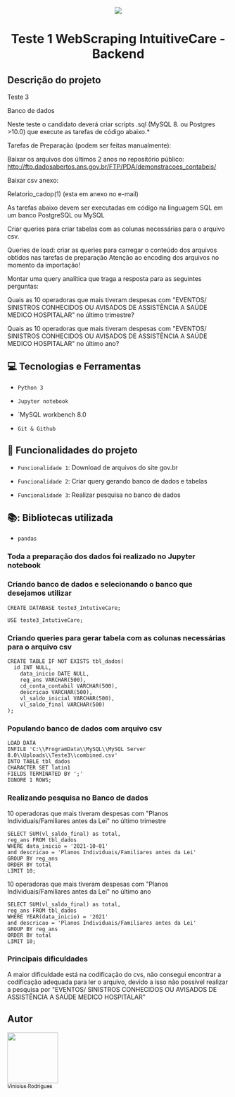 <p align="center">
  <img src="https://user-images.githubusercontent.com/76957963/171772753-2ec5e2b4-16a6-46ba-9d15-e2988bd5efc2.png">
</p>

<h1 align="center"> Teste 1 WebScraping IntuitiveCare - Backend </h1>

## Descrição do projeto 

Teste 3

Banco de dados

Neste teste o candidato deverá criar scripts .sql (MySQL 8. ou Postgres >10.0) que execute as tarefas de código abaixo.*

Tarefas de Preparação (podem ser feitas manualmente):

Baixar os arquivos dos últimos 2 anos no repositório público: http://ftp.dadosabertos.ans.gov.br/FTP/PDA/demonstracoes_contabeis/

Baixar csv anexo:

Relatorio_cadop(1) (esta em anexo no e-mail)

As tarefas abaixo devem ser executadas em código na linguagem SQL em um banco PostgreSQL ou MySQL

Criar queries para criar tabelas com as colunas necessárias para o arquivo csv.

Queries de load: criar as queries para carregar o conteúdo dos arquivos obtidos nas tarefas de preparação
Atenção ao encoding dos arquivos no momento da importação!

Montar uma query analítica que traga a resposta para as seguintes perguntas:

Quais as 10 operadoras que mais tiveram despesas com "EVENTOS/ SINISTROS CONHECIDOS OU AVISADOS  DE ASSISTÊNCIA A SAÚDE MEDICO HOSPITALAR" no último trimestre?

Quais as 10 operadoras que mais tiveram despesas com "EVENTOS/ SINISTROS CONHECIDOS OU AVISADOS  DE ASSISTÊNCIA A SAÚDE MEDICO HOSPITALAR" no último ano?

## :computer: Tecnologias e Ferramentas 

- `Python 3`

- `Jupyter notebook`

- `MySQL workbench 8.0

- `Git & Github`

## :hammer: Funcionalidades do projeto

- `Funcionalidade 1`: Download de arquivos do site gov.br

- `Funcionalidade 2`: Criar query gerando banco de dados e tabelas 

- `Funcionalidade 3`: Realizar pesquisa no banco de dados 

## 📚: Bibliotecas utilizada

- `pandas`

### Toda a preparação dos dados foi realizado no Jupyter notebook

### Criando banco de dados e selecionando o banco que desejamos utilizar  

    CREATE DATABASE teste3_IntutiveCare;
    
    USE teste3_IntutiveCare;
    
### Criando queries para gerar tabela com as colunas necessárias para o arquivo csv

    CREATE TABLE IF NOT EXISTS tbl_dados(
      id INT NULL,
        data_inicio DATE NULL, 
        reg_ans VARCHAR(500),
        cd_conta_contabil VARCHAR(500),
        descricao VARCHAR(500),
        vl_saldo_inicial VARCHAR(500),
        vl_saldo_final VARCHAR(500)
    );
    
### Populando banco de dados com arquivo csv

    LOAD DATA
    INFILE 'C:\\ProgramData\\MySQL\\MySQL Server 8.0\\Uploads\\Teste3\\combined.csv'
    INTO TABLE tbl_dados
    CHARACTER SET latin1
    FIELDS TERMINATED BY ';'
    IGNORE 1 ROWS;
    
### Realizando pesquisa no Banco de dados 

10 operadoras que mais tiveram despesas com "Planos Individuais/Familiares antes da Lei" no último trimestre
   
    SELECT SUM(vl_saldo_final) as total,  
    reg_ans FROM tbl_dados 
    WHERE data_inicio = '2021-10-01' 
    and descricao = 'Planos Individuais/Familiares antes da Lei' 
    GROUP BY reg_ans 
    ORDER BY total 
    LIMIT 10; 
  
 10 operadoras que mais tiveram despesas com "Planos Individuais/Familiares antes da Lei" no último ano

    SELECT SUM(vl_saldo_final) as total,  
    reg_ans FROM tbl_dados 
    WHERE YEAR(data_inicio) = '2021' 
    and descricao = 'Planos Individuais/Familiares antes da Lei' 
    GROUP BY reg_ans 
    ORDER BY total
    LIMIT 10; 

### Principais dificuldades 

A maior dificuldade está na codificação do cvs, não consegui encontrar a codificação adequada para ler o arquivo, devido a isso não possível realizar a pesquisa por "EVENTOS/ SINISTROS CONHECIDOS OU AVISADOS DE ASSISTÊNCIA A SAÚDE MEDICO HOSPITALAR" 

## Autor

[<img src="https://user-images.githubusercontent.com/76957963/171774831-f51b4f04-1beb-498a-b7ab-a47a7af1d382.jpeg" width=115><br><sub>Vinícius Rodrigues</sub>](https://github.com/ViniciusRodrigues10)
